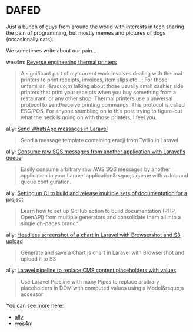 # DAFED

Just a bunch of guys from around the world with interests in tech sharing the pain of programming, but mostly memes and pictures of dogs (occasionally cats).

We sometimes write about our pain...

<!-- BLOG-POST-LIST:START -->
wes4m: [Reverse engineering thermal printers](https://wes4m.io/posts/epson_rev/)
> A significant part of my current work involves dealing with thermal printers to print receipts, invoices, item slips etc ..; For those unfamiliar. I&amp;rsquo;m talking about those usually small cashier side printers that print your receipts when you buy something from a restaurant, or any other shop.
Thermal printers use a universal protocol to send/receive printing commands. This protocol is called ESC/POS. For anyone stumbling on to this post trying to figure-out what the heck is going on with those printers, I feel you.


ally: [Send WhatsApp messages in Laravel](https://ac93.uk/articles/laravel-send-whatsapp-message-with-emoji-and-variables/)
> Send a message template containing emoji from Twilio in Laravel


ally: [Consume raw SQS messages from another application with Laravel&#39;s queue](https://ac93.uk/articles/laravel-consume-raw-sqs-messages-in-its-job-queue-system/)
> Easily consume arbitrary raw AWS SQS messages by another application in your Laravel application&amp;rsquo;s queue with a Job and queue configuration.


ally: [Setting up CI to build and release multiple sets of documentation for a project](https://ac93.uk/articles/github-action-build-multiple-sets-of-documentation/)
> Learn how to set up GitHub action to build documentation &lpar;PHP, OpenAPI&rpar; from multiple generators and consolidate them all into a single gh-pages branch


ally: [Headless screenshot of a chart in Laravel with Browsershot and S3 upload](https://ac93.uk/articles/laravel-chartjs-blade-browsershot/)
> Generate and save a Chart.js chart in Laravel with Browsershot and upload it to S3


ally: [Laravel pipeline to replace CMS content placeholders with values](https://ac93.uk/articles/laravel-pipeline-placeholder-cms-accessor/)
> Use Laravel Pipeline with many Pipes to replace arbitrary placeholders in DOM with computed values using a Model&amp;rsquo;s accessor

<!-- BLOG-POST-LIST:END -->

You can see more here:

* [ally](https://ac93.uk)
* [wes4m](https://wes4m.io)
